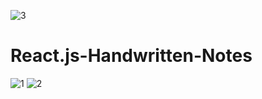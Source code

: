 ![3](https://github.com/atultembhekar/React.js-Handwritten-Notes/assets/127327717/5a4bf185-7acb-422e-82a1-0f20e83b7960)
# React.js-Handwritten-Notes
![1](https://github.com/atultembhekar/React.js-Handwritten-Notes/assets/127327717/9c3e337f-63f4-4730-aaa8-fcee6fa460bb)
![2](https://github.com/atultembhekar/React.js-Handwritten-Notes/assets/127327717/43cb9e8f-7472-45bb-b6a2-105ced08dcac)
